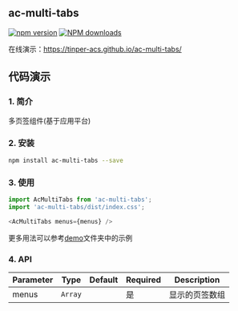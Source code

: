 ## ac-multi-tabs

[![npm version](https://img.shields.io/npm/v/ac-multi-tabs.svg)](https://www.npmjs.com/package/ac-multi-tabs)
[![NPM downloads](http://img.shields.io/npm/dt/ac-multi-tabs.svg?style=flat)](https://npmjs.org/package/ac-multi-tabs)

在线演示：https://tinper-acs.github.io/ac-multi-tabs/

## 代码演示

### 1. 简介

多页签组件(基于应用平台)

### 2. 安装

```bash
npm install ac-multi-tabs --save
```

### 3. 使用
```javascript
import AcMultiTabs from 'ac-multi-tabs';
import 'ac-multi-tabs/dist/index.css';
```

```javascript
<AcMultiTabs menus={menus} />
```
更多用法可以参考[demo](./demo/demolist)文件夹中的示例


### 4. API
Parameter | Type | Default | Required | Description
--------- | ---- | ------|----------- | -----------------
menus | `Array` | | 是 | 显示的页签数组
